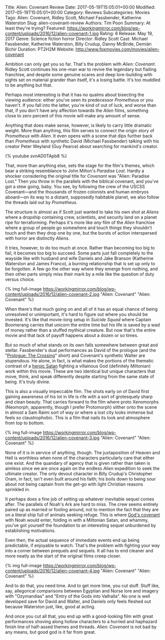 Title: Alien: Covenant Review
Date: 2017-05-19T15:05:01+00:00
Modified: 2017-05-19T15:05:01+00:00
Category: Reviews
Subcategories: Movies
Tags: Alien: Covenant, Ridley Scott, Michael Fassbender, Katherine Waterston
Slug: alien-covenant-review
Authors: Tim Poon
Summary: At least they're trying?
Featured: https://workingmirror.com/blog/wp-content/uploads/2016/12/alien-covenant-1.jpg
Rating: 6
Release: May 19, 2017
Genre: Science fiction horror
Director: Ridley Scott
Cast: Michael Fassbender, Katherine Waterston, Billy Crudup, Danny McBride, Demián Bichir
Duration: PT2H2M
Website: http://www.foxmovies.com/movies/alien-covenant

Ambition can only get you so far. That's the problem with *Alien: Covenant*. Ridley Scott continues his one-man war to revive the legendary but flailing franchise, and despite some genuine scares and deep lore-building with sights set on material grander than itself, it's a losing battle. It's too muddled to be anything but that.

Perhaps most interesting is that it has no qualms about bisecting the viewing audience: either you've seen its predecessor *Prometheus* or you haven't. If you fall into the latter, you're kind of out of luck, and worse than that, if you don't have any affection towards the *Alien* films, something close to zero percent of this movie will make any amount of sense.

Anything that does make sense, however, is likely to carry little dramatic weight. More than anything, this film serves to connect the origin story of *Prometheus* with *Alien*. It even opens with a scene that dips further back than *Prometheus* with synthetic David (Michael Fassbender) talking with his creator Peter Weyland (Guy Pearce) about searching for mankind's creator.

{% youtube svnAD0TApb8 %}

That, more than anything else, sets the stage for the film's themes, which bear a striking resemblance to John Milton's *Paradise Lost*. Hardly a shocker considering the original title for *Covenant* was "Alien: Paradise Lost." Then you throw in the parallels with the biblical covenant, and you've got a stew going, baby. You see, by following the crew of the USCSS Covenant—and the thousands of frozen colonists and human embryos aboard—on its way to a distant, supposedly habitable planet, we also follow the threads laid out by *Prometheus*.

The structure is almost as if Scott just wanted to take his own shot at *Aliens* where a dropship containing crew, scientists, and security land on a planet ripe for terraforming. Perhaps it's more like *any* film of the *Alien* franchise where a group of people go somewhere and touch things they shouldn't touch and then they drop one by one, but the bursts of action interspersed with horror are distinctly *Aliens*.

It tries, however, to do too much at once. Rather than becoming too big to fail, it becomes too big to succeed. Some parts just fall completely to the wayside like with husband and wife Daniels and Jake Branson (Katherine Waterston and James Franco), a burning relationship that is set up only to be forgotten. A few go the other way where they emerge from nothing, and then other parts simply miss their mark by a mile like the question of duty versus choice.

{% img full-image https://workingmirror.com/blog/wp-content/uploads/2016/12/alien-covenant-2.jpg "Alien: Covenant" "Alien: Covenant" %}

When there's that much going on and all of it has an equal chance of being unresolved or unimportant, it's hard to figure out where you should be invested. It's like that movie-long setup in *Suicide Squad* where Captain Boomerang carries that unicorn the entire time but his life is saved by a wad of money rather than a stuffed mythical creature. But now that's the entire movie and that lack of payoff happens about a dozen or so times.

But so much of what stands on its own falls somewhere between great and stellar. Fassbender's dual performances as David of the prologue (and the "[Prologue: The Crossing](https://www.youtube.com/watch?v=XeMVrnYNwus)" short) and Covenant's synthetic Walter are stupendous. He alone, in fact, is what makes the portions of the thematic contrast of a [heroic Satan](https://www.quora.com/What-does-the-saying-Better-to-rule-in-Hell-than-serve-in-Heaven-mean-and-where-does-it-come-from) fighting a villainous God (definitely Miltonian) work within this movie. These are two identical but unique characters that move, think, and speak differently despite starting from the same state of being. It's truly divine.

This is also a visually impeccable film. The shots early on of David first gaining awareness of his lot in life is rife with a sort of grotesquely sharp and clean beauty. That carries forward to the film where proto Xenomorphs (Neomorph, apparently, though I prefer Protomorph) slither onto the scene in almost a Sam Raimi sort of way or where a lost city looks immense but feels so claustrophobic. This is a film that nails its look and atmosphere from top to bottom.

{% img full-image https://workingmirror.com/blog/wp-content/uploads/2016/12/alien-covenant-3.jpg "Alien: Covenant" "Alien: Covenant" %}

None of it is in service of anything, though. The juxtaposition of Heaven and Hell is worthless when none of the characters particularly care that either one exist. And the quandary of agency that is given rather than taken is aimless since we are once again on the endless *Alien* expedition to seek the ultimate creator. The only devout character in Billy Crudup's Christopher Oram, in fact, isn't even built around his faith; his boils down to being sour about not being captain from the get-go with light Christian reasons sprinkled in.

It perhaps does a fine job of setting up whatever inevitable sequel comes after. The parallels of Noah's Ark are hard to miss. The crew seems entirely paired up as married or fooling around, not to mention the fact that they are on a literal ship full of animals seeking refuge. This is where [God's covenant](https://www.biblegateway.com/passage/?search=Genesis+9) with Noah would enter, folding in with a Miltonian Satan, and whammy, you've got yourself the foundation to an interesting sequel unburdened by establishing motivations.

Even then, the actual sequence of immediate events end up being predictable, if enjoyable to watch. That's the problem with fighting your way into a corner between prequels and sequels. It all has to end cleaner and more neatly as the start of the original films creep closer.

{% img full-image https://workingmirror.com/blog/wp-content/uploads/2016/12/alien-covenant-4.jpg "Alien: Covenant" "Alien: Covenant" %}

And to do that, you need time. And to get more time, you cut stuff. Stuff like, say, allegorical comparisons between Egyptian and Norse lore and imagery with "Ozymandias" and "Entry of the Gods into Valhalla". No one is well developed save for David and Walter, and Daniels only feels fleshed out because Waterston just, like, good at acting.

And once you cut all that, you end up with a good-looking film with great performances shoving along hollow characters to a hurried and haphazard finish line of half-assed themes and threads. *Alien: Covenant* is not bad by any means, but good god is it far from great.
